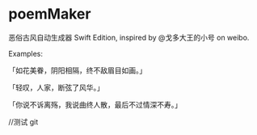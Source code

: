 # poemMaker
恶俗古风自动生成器 Swift Edition, inspired by @戈多大王的小号 on weibo.

Examples:

「如花美眷，阴阳相隔，终不敌眉目如画。」

「轻叹，人家，断弦了风华。」

「你说不诉离殇，我说曲终人散，最后不过情深不寿。」

//测试 git

